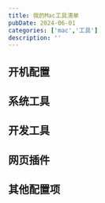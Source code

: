 ```yaml
---
title: 我的Mac工具清单
pubDate: 2024-06-01
categories: ['mac','工具']
description: ''
---
```


## 开机配置


## 系统工具


## 开发工具


## 网页插件


## 其他配置项